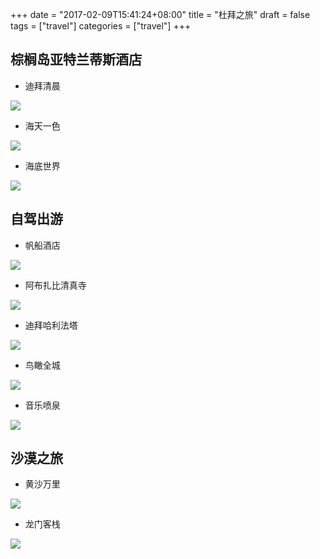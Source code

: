 +++
date = "2017-02-09T15:41:24+08:00"
title = "杜拜之旅"
draft = false
tags = ["travel"]
categories = ["travel"]
+++

## 棕榈岛亚特兰蒂斯酒店

- 迪拜清晨

![](../../../blog/dubai/IMG_8702.png)

- 海天一色

![](../../../blog/dubai/IMG_8752.png)

- 海底世界

![](../../../blog/dubai/IMG_8716.png)

## 自驾出游

- 帆船酒店

![](../../../blog/dubai/IMG_8868.png)

- 阿布扎比清真寺

![](../../../blog/dubai/IMG_0010.png)

- 迪拜哈利法塔

![](../../../blog/dubai/IMG_9785.png)

- 鸟瞰全城

![](../../../blog/dubai/IMG_9726.png)

- 音乐喷泉

![](../../../blog/dubai/IMG_9753.png)

## 沙漠之旅

- 黄沙万里

![](../../../blog/dubai/IMG_9871.png)

- 龙门客栈

![](../../../blog/dubai/IMG_9947.png)